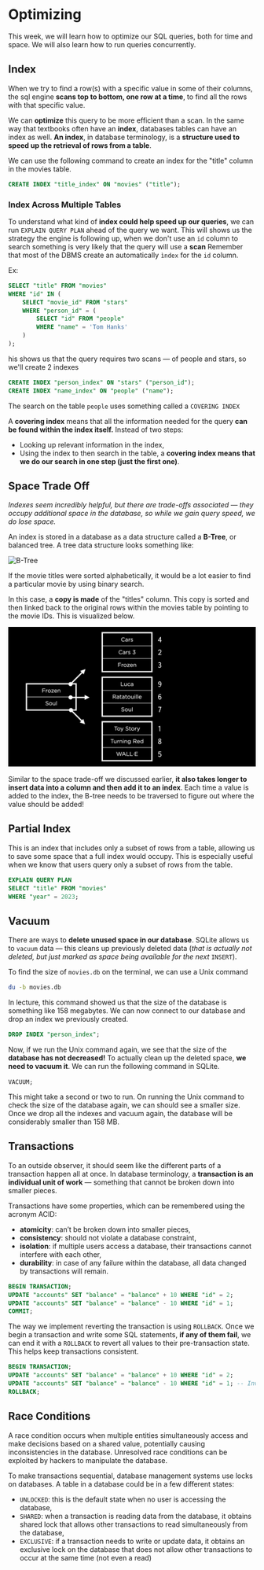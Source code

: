 # Optimizing

This week, we will learn how to optimize our SQL queries, both for time and space. We will also learn how to run queries concurrently.

## Index

When we try to find a row(s) with a specific value in some of their columns, the sql engine **scans top to bottom, one row at a time**, to find all the rows with that specific value.

We can **optimize** this query to be more efficient than a scan. In the same way that textbooks often have an __index__, databases tables can have an index as well. **An index**, in database terminology, is a **structure used to speed up the retrieval of rows from a table**.

We can use the following command to create an index for the "title" column in the movies table.
```sql
CREATE INDEX "title_index" ON "movies" ("title");
```

### Index Across Multiple Tables

To understand what kind of **index could help speed up our queries**, we can run `EXPLAIN QUERY PLAN` ahead of the query we want. This will shows us the strategy the engine is following up, when we don't use an `id` column to search something is very likely that the query will use a **scan** Remember that most of the DBMS create an automatically `ìndex` for the `id` column.

Ex:
```sql
SELECT "title" FROM "movies"
WHERE "id" IN (
    SELECT "movie_id" FROM "stars"
    WHERE "person_id" = (
        SELECT "id" FROM "people"
        WHERE "name" = 'Tom Hanks'
    )
);
```

his shows us that the query requires two scans — of people and stars, so we'll create 2 indexes

```sql
CREATE INDEX "person_index" ON "stars" ("person_id");
CREATE INDEX "name_index" ON "people" ("name");
```

The search on the table `people` uses something called a `COVERING INDEX`

A **covering index** means that all the information needed for the query **can be found within the index itself.** Instead of two steps:

- Looking up relevant information in the index,
- Using the index to then search in the table, a **covering index means that we do our search in one step (just the first one)**.

## Space Trade Off

*Indexes seem incredibly helpful, but there are trade-offs associated — they occupy additional space in the database, so while we gain query speed, we do lose space.*

An index is stored in a database as a data structure called a **B-Tree**, or balanced tree. A tree data structure looks something like:

![B-Tree](\imgs\B-Tree.png)

If the movie titles were sorted alphabetically, it would be a lot easier to find a particular movie by using binary search.

In this case, a **copy is made** of the "titles" column. This copy is sorted and then linked back to the original rows within the movies table by pointing to the movie IDs. This is visualized below.

![BTreeExample](imgs/B-TreeExample.png)

Similar to the space trade-off we discussed earlier, **it also takes longer to insert data into a column and then add it to an index**. Each time a value is added to the index, the B-tree needs to be traversed to figure out where the value should be added!

## Partial Index

This is an index that includes only a subset of rows from a table, allowing us to save some space that a full index would occupy. This is especially useful when we know that users query only a subset of rows from the table.

```sql
EXPLAIN QUERY PLAN
SELECT "title" FROM "movies"
WHERE "year" = 2023;
```

## Vacuum

There are ways to **delete unused space in our database**. SQLite allows us to `vacuum` data — this cleans up previously deleted data (_that is actually not deleted, but just marked as space being available for the next_ `INSERT`).

To find the size of `movies.db` on the terminal, we can use a Unix command

```bash
du -b movies.db
```

In lecture, this command showed us that the size of the database is something like 158 megabytes. We can now connect to our database and drop an index we previously created.

```sql
DROP INDEX "person_index";
```

Now, if we run the Unix command again, we see that the size of the **database has not decreased!** To actually clean up the deleted space, **we need to vacuum it**. We can run the following command in SQLite.

`VACUUM;`

This might take a second or two to run. On running the Unix command to check the size of the database again, we can should see a smaller size. Once we drop all the indexes and vacuum again, the database will be considerably smaller than 158 MB.

## Transactions

To an outside observer, it should seem like the different parts of a transaction happen all at once. In database terminology, a **transaction is an individual unit of work** — something that cannot be broken down into smaller pieces.

Transactions have some properties, which can be remembered using the acronym ACID:
- **atomicity**: can’t be broken down into smaller pieces,
- **consistency**: should not violate a database constraint,
- **isolation**: if multiple users access a database, their transactions cannot interfere with each other,
- **durability**: in case of any failure within the database, all data changed by transactions will remain.

```sql
BEGIN TRANSACTION;
UPDATE "accounts" SET "balance" = "balance" + 10 WHERE "id" = 2;
UPDATE "accounts" SET "balance" = "balance" - 10 WHERE "id" = 1;
COMMIT;
```

The way we implement reverting the transaction is using `ROLLBACK`. Once we begin a transaction and write some SQL statements, **if any of them fail**, we can end it with a `ROLLBACK` to revert all values to their pre-transaction state. This helps keep transactions consistent.

```sql
BEGIN TRANSACTION;
UPDATE "accounts" SET "balance" = "balance" + 10 WHERE "id" = 2;
UPDATE "accounts" SET "balance" = "balance" - 10 WHERE "id" = 1; -- Invokes constraint error
ROLLBACK;
```

## Race Conditions

A race condition occurs when multiple entities simultaneously access and make decisions based on a shared value, potentially causing inconsistencies in the database. Unresolved race conditions can be exploited by hackers to manipulate the database.

To make transactions sequential, database management systems use locks on databases. A table in a database could be in a few different states:

- `UNLOCKED`: this is the default state when no user is accessing the database,
- `SHARED`: when a transaction is reading data from the database, it obtains shared lock that allows other transactions to read simultaneously from the database,
- `EXCLUSIVE`: if a transaction needs to write or update data, it obtains an exclusive lock on the database that does not allow other transactions to occur at the same time (not even a read)